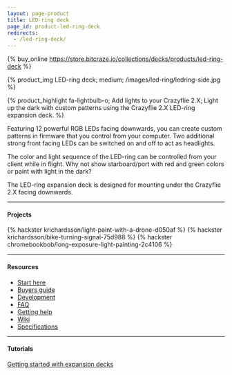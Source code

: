 ```yaml
---
layout: page-product
title: LED-ring deck
page_id: product-led-ring-deck
redirects:
  - /led-ring-deck/
---
```


{% buy_online https://store.bitcraze.io/collections/decks/products/led-ring-deck %}

{% product_img LED-ring deck; medium;
/images/led-ring/ledring-side.jpg
%}

{% product_highlight
fa-lightbulb-o;
Add lights to your Crazyflie 2.X;
Light up the dark with custom patterns using the Crazyflie 2.X LED-ring expansion deck.
%}

Featuring 12 powerful RGB LEDs facing downwards, you can
create custom patterns in firmware that you control from your computer.
Two additional strong front facing LEDs can be switched on and off to
act as headlights.

The color and light sequence of the LED-ring can be controlled from your client
while in flight. Why not show starboard/port with red and green colors or paint
with light in the dark?

The LED-ring expansion deck is designed for mounting under the Crazyflie 2.X
facing downwards.

---

#### Projects
{% hackster krichardsson/light-paint-with-a-drone-d050af %}
{% hackster krichardsson/bike-turning-signal-75d988 %}
{% hackster chromebookbob/long-exposure-light-painting-2c4106 %}

---

#### Resources

- [Start here](/tutorials/start/)
- [Buyers guide](/buy/buyers-guide/)
- [Development](/development/development-overview/)
- [FAQ](/support/f-a-q/)
- [Getting help](/support/getting-help/)
- [Wiki](https://wiki.bitcraze.io/projects:crazyflie2:expansionboards:ledring)
- [Specifications](https://store.bitcraze.io/products/led-ring-deck)

---

#### Tutorials

[Getting started with expansion decks](/tutorials/getting-started-with-expansion-decks/)
